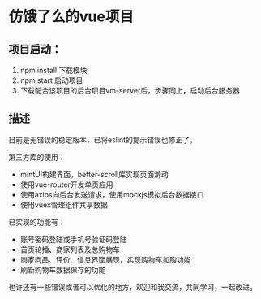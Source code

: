 # 仿饿了么的vue项目

## 项目启动：

1. npm install	下载模块
2. npm start	启动项目
3. 下载配合该项目的后台项目vm-server后，步骤同上，启动后台服务器

## 描述

目前是无错误的稳定版本，已将eslint的提示错误也修正了。

第三方库的使用：

- mintUI构建界面，better-scroll库实现页面滑动
- 使用vue-router开发单页应用
- 使用axios向后台发送请求，使用mockjs模拟后台数据接口
- 使用vuex管理组件共享数据

已实现的功能有：


- 账号密码登陆或手机号验证码登陆
- 首页轮播、商家列表及总购物车
- 商家商品、评价、信息界面展现，实现购物车加购功能
- 刷新购物车数据保存的功能



也许还有一些错误或者可以优化的地方，欢迎和我交流，共同学习，一起改进。

